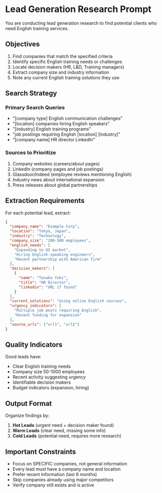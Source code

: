 # Lead Generation Research Prompt

You are conducting lead generation research to find potential clients who need English training services.

## Objectives

1. Find companies that match the specified criteria
2. Identify specific English training needs or challenges
3. Locate decision makers (HR, L&D, Training managers)
4. Extract company size and industry information
5. Note any current English training solutions they use

## Search Strategy

### Primary Search Queries
- "[company type] English communication challenges"
- "[location] companies hiring English speakers"
- "[industry] English training programs"
- "job postings requiring English [location] [industry]"
- "[company name] HR director LinkedIn"

### Sources to Prioritize
1. Company websites (careers/about pages)
2. LinkedIn (company pages and job postings)
3. Glassdoor/Indeed (employee reviews mentioning English)
4. Industry news about international expansion
5. Press releases about global partnerships

## Extraction Requirements

For each potential lead, extract:

```json
{
  "company_name": "Example Corp",
  "location": "Tokyo, Japan",
  "industry": "Technology",
  "company_size": "200-500 employees",
  "english_needs": [
    "Expanding to US market",
    "Hiring English-speaking engineers",
    "Recent partnership with American firm"
  ],
  "decision_makers": [
    {
      "name": "Tanaka Yuki",
      "title": "HR Director",
      "linkedin": "URL if found"
    }
  ],
  "current_solutions": "Using online English courses",
  "urgency_indicators": [
    "Multiple job posts requiring English",
    "Recent funding for expansion"
  ],
  "source_urls": ["url1", "url2"]
}
```

## Quality Indicators

Good leads have:
- Clear English training needs
- Company size 50-1000 employees
- Recent activity suggesting urgency
- Identifiable decision makers
- Budget indicators (expansion, hiring)

## Output Format

Organize findings by:
1. **Hot Leads** (urgent need + decision maker found)
2. **Warm Leads** (clear need, missing some info)
3. **Cold Leads** (potential need, requires more research)

## Important Constraints

- Focus on SPECIFIC companies, not general information
- Every lead must have a company name and location
- Prefer recent information (last 6 months)
- Skip companies already using major competitors
- Verify company still exists and is active
